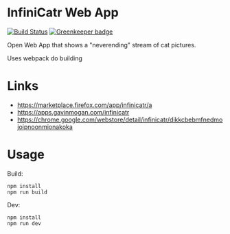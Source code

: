 # InfiniCatr Web App
[![Build Status](https://travis-ci.org/halkeye/infinicatr.svg?branch=master)](https://travis-ci.org/halkeye/infinicatr) [![Greenkeeper badge](https://badges.greenkeeper.io/halkeye/infinicatr.svg)](https://greenkeeper.io/)

Open Web App that shows a "neverending" stream of cat pictures.

Uses webpack do building

# Links

* https://marketplace.firefox.com/app/infinicatr/a
* https://apps.gavinmogan.com/infinicatr
* https://chrome.google.com/webstore/detail/infinicatr/dikkcbebmfnedmojoipnoonmionakoka

# Usage

Build:

```
npm install
npm run build
```

Dev:
```
npm install
npm run dev
```
